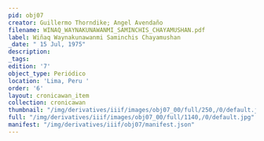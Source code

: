 ```yaml
---
pid: obj07
creator: Guillermo Thorndike; Angel Avendaño
filename: WINAQ_WAYNAKUNAWANMI_SAMINCHIS_CHAYAMUSHAN.pdf
label: Wiñaq Waynakunawanmi Saminchis Chayamushan
_date: " 15 Jul, 1975"
description:
_tags:
edition: '7'
object_type: Periódico
location: 'Lima, Peru '
order: '6'
layout: cronicawan_item
collection: cronicawan
thumbnail: "/img/derivatives/iiif/images/obj07_00/full/250,/0/default.jpg"
full: "/img/derivatives/iiif/images/obj07_00/full/1140,/0/default.jpg"
manifest: "/img/derivatives/iiif/obj07/manifest.json"
---
```

